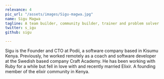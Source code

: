 ```yaml
---
relevance: 4
pic_url: "/assets/images/Sigu-magwa.jpg"
name: Sigu Magwa
tagline: A team builder, community builder, trainer and problem solver
twitter: s_igu
github: sigu

---
```

Sigu is the Founder and CTO at Podii, a software company based in Kisumu Kenya. Previously, he worked remotely as a coach and software developer at the Swedish based company Craft Academy. He has been working with Ruby for a while but fell in love with and recently married Elixir. A founding member of the elixir community in Kenya.